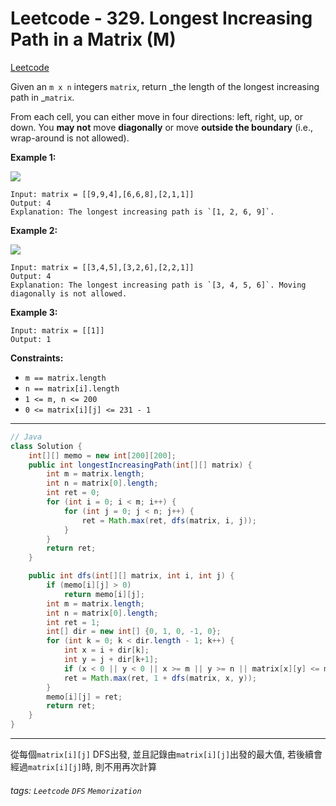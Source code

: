 # Leetcode - 329. Longest Increasing Path in a Matrix (M)

[Leetcode](https://leetcode.com/problems/longest-increasing-path-in-a-matrix/description/)

Given an `m x n` integers `matrix`, return _the length of the longest increasing path in _`matrix`.

From each cell, you can either move in four directions: left, right, up, or down. You **may not** move **diagonally** or move **outside the boundary** (i.e., wrap-around is not allowed).

**Example 1:**

![](https://assets.leetcode.com/uploads/2021/01/05/grid1.jpg)
```
Input: matrix = [[9,9,4],[6,6,8],[2,1,1]]
Output: 4
Explanation: The longest increasing path is `[1, 2, 6, 9]`.
```
**Example 2:**

![](https://assets.leetcode.com/uploads/2021/01/27/tmp-grid.jpg)
```
Input: matrix = [[3,4,5],[3,2,6],[2,2,1]]
Output: 4
Explanation: The longest increasing path is `[3, 4, 5, 6]`. Moving diagonally is not allowed.
```
**Example 3:**
```
Input: matrix = [[1]]
Output: 1
```
**Constraints:**

-   `m == matrix.length`
-   `n == matrix[i].length`
-   `1 <= m, n <= 200`
-   `0 <= matrix[i][j] <= 231 - 1`

---

```java
// Java
class Solution {
    int[][] memo = new int[200][200];
    public int longestIncreasingPath(int[][] matrix) {
        int m = matrix.length;
        int n = matrix[0].length;
        int ret = 0;
        for (int i = 0; i < m; i++) {
            for (int j = 0; j < n; j++) {
                ret = Math.max(ret, dfs(matrix, i, j));
            }
        }
        return ret;
    }

    public int dfs(int[][] matrix, int i, int j) {
        if (memo[i][j] > 0)
            return memo[i][j];
        int m = matrix.length;
        int n = matrix[0].length;
        int ret = 1;
        int[] dir = new int[] {0, 1, 0, -1, 0};
        for (int k = 0; k < dir.length - 1; k++) {
            int x = i + dir[k];
            int y = j + dir[k+1];
            if (x < 0 || y < 0 || x >= m || y >= n || matrix[x][y] <= matrix[i][j]) continue;
            ret = Math.max(ret, 1 + dfs(matrix, x, y));
        }
        memo[i][j] = ret;
        return ret;
    }
}
```

---

從每個`matrix[i][j]` DFS出發, 並且記錄由`matrix[i][j]`出發的最大值,
若後續會經過`matrix[i][j]`時, 則不用再次計算


###### tags: `Leetcode` `DFS` `Memorization`
